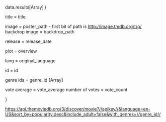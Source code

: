 data.results[Array] {

title = title

image = poster_path - first bit of path is http://image.tmdb.org/t/p/
backdrop image = backdrop_path

release = release_date

plot = overview

lang = original_language

id = id

genre ids = genre_id [Array]

vote average = vote_average
number of votes = vote_count

}

https://api.themoviedb.org/3/discover/movie?//apikey//&language=en-US&sort_by=popularity.desc&include_adult=false&with_genres=//genre_id//

